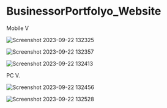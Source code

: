 # BusinessorPortfolyo_Website

Mobile V

![Screenshot 2023-09-22 132325](https://github.com/firatkaanbitmez/BusinessorPortfolyo_Website/assets/74864221/45fb9d99-b31b-4f42-a66e-518a53e708ad)

![Screenshot 2023-09-22 132357](https://github.com/firatkaanbitmez/BusinessorPortfolyo_Website/assets/74864221/c99e7600-bad9-4cc1-a82c-270b794ef752)

![Screenshot 2023-09-22 132413](https://github.com/firatkaanbitmez/BusinessorPortfolyo_Website/assets/74864221/a2f7a50d-a164-4d45-886e-981a458939ad)

PC V.

![Screenshot 2023-09-22 132456](https://github.com/firatkaanbitmez/BusinessorPortfolyo_Website/assets/74864221/581013e3-e77f-48cc-ac79-7da58e20e644)

![Screenshot 2023-09-22 132528](https://github.com/firatkaanbitmez/BusinessorPortfolyo_Website/assets/74864221/66f20d43-9deb-49fc-bd9b-c8674901a116)








